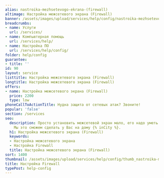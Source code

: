 ```yaml
---
alias: nastroika-mezhsetevogo-ekrana-(firewall)
altimage: Настройка межсетевого экрана (Firewall)
banner: /assets/images/upload/services/help/config/nastroika-mezhsetevogo-ekrana-(firewall).jpg
breadcrumbs:
- name: Услуги
  url: /services/
- name: Компьютерная помощь
  url: /services/help/
- name: Настройка ПО
  url: /services/help/config/
folder: help/config
guarantee:
- title: ''
id: 90
layout: service
listtitle: Настройка межсетевого экрана (Firewall)
longtitle: Настройка межсетевого экрана (Firewall)
offers:
- name: Настройка межсетевого экрана (Firewall)
  price: 2200
  type: low
phoneCallToActionTitle: Нудна защита от сетевых атак? Звоните!
popular: 'false'
section: /services
seo:
  description: Просто установить межсетевой экран мало, его надо уметь настроить.
    Мы это сможем сделать у Вас на дому {% inCity %}.
  h1: Настройка межсетевого экрана (Firewall)
  keywords:
  - Настройка межсетевого экрана
  - Настройка Firewall
  title: Настройка межсетевого экрана (Firewall)
sort: 1400
thumbnail: /assets/images/upload/services/help/config/thumb_nastroika-mezhsetevogo-ekrana-(firewall).jpg
title: Настройка Firewall
typePost: help-config
---
```


